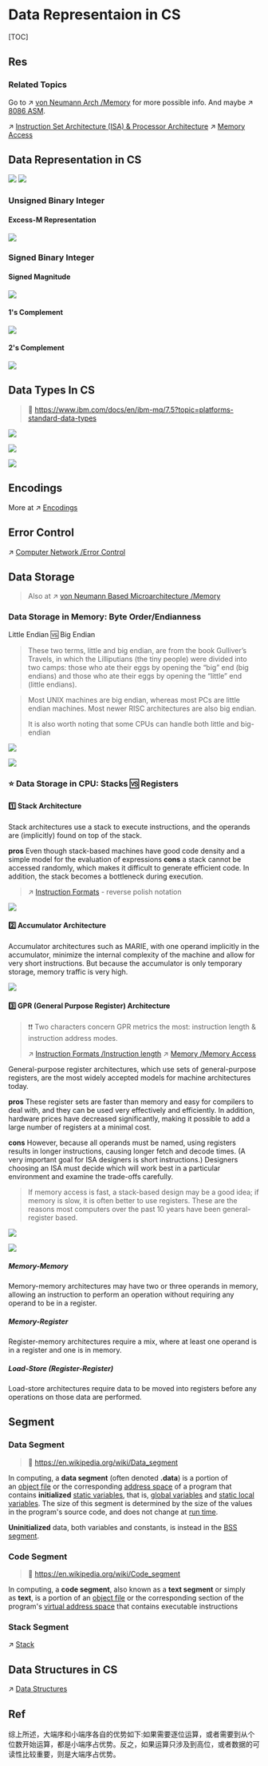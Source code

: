 # Data Representaion in CS

[TOC]



## Res
### Related Topics
Go to ↗ [von Neumann Arch /Memory](../../../🔑%20CS%20Core/🧬%20Computer%20System/Computer%20Architecture/Computer%20Microarchitectures%20(Computer%20Organization)%20&%20von%20Neumann%20Model/Computer%20Memory%20&%20Storage/Computer%20Memory%20&%20Storage.md) for more possible info.
And maybe ↗ [8086 ASM](../../../🔑%20CS%20Core/👩‍💻%20Programming%20Methodology%20and%20Languages/ASM%20(Assembly%20Languages)/x86%20ISA%20Based%20ASM/8086%20ASM/8086%20ASM.md).

↗ [Instruction Set Architecture (ISA) & Processor Architecture](../../../🔑%20CS%20Core/🧬%20Computer%20System/Computer%20Architecture/Instruction%20Set%20Architecture%20(ISA)%20&%20Processor%20Architecture/Instruction%20Set%20Architecture%20(ISA)%20&%20Processor%20Architecture.md)
↗ [Memory Access](../../../🔑%20CS%20Core/🛣️%20Program%20Execution%20&%20Compilation%20System/🧙🏿‍♀️%20Execution%20(Runtime)/Instruction%20Execution/Memory%20Access.md)



## Data Representation in CS
![](../../../../Assets/Pics/Screenshot%202023-06-24%20at%209.50.38%20PM.png)
![](../../../../Assets/Pics/Screenshot%202023-06-24%20at%209.50.45%20PM.png)


### Unsigned Binary Integer 
#### Excess-M Representation
![](../../../../Assets/Pics/Screenshot%202023-06-24%20at%2010.06.29%20PM.png)


### Signed Binary Integer
#### Signed Magnitude
![](../../../../Assets/Pics/Screenshot%202023-06-24%20at%2010.02.36%20PM.png)
#### 1's Complement 
![](../../../../Assets/Pics/Screenshot%202023-06-24%20at%2010.02.59%20PM.png)
#### 2's Complement
![](../../../../Assets/Pics/Screenshot%202023-06-24%20at%2010.03.07%20PM.png)



## Data Types In CS
> 🔗 https://www.ibm.com/docs/en/ibm-mq/7.5?topic=platforms-standard-data-types

![](../../../../Assets/Pics/Screenshot%202023-03-28%20at%204.51.18%20PM.png)

![](../../../../Assets/Pics/Screenshot%202023-03-28%20at%204.51.00%20PM.png)

![](../../../../Assets/Pics/Screenshot%202023-03-28%20at%204.51.45%20PM.png)



## Encodings
More at ↗ [Encodings](Encodings.md)



## Error Control
↗ [Computer Network /Error Control](../../../🔑%20CS%20Core/🏎️%20Computer%20Networking%20and%20Communication/📌%20Computer%20Networking%20Basics/Error%20Control/Error%20Control.md)



## Data Storage
> Also at ↗ [von Neumann Based Microarchitecture /Memory](../../../🔑%20CS%20Core/🧬%20Computer%20System/Computer%20Architecture/Computer%20Microarchitectures%20(Computer%20Organization)%20&%20von%20Neumann%20Model/Computer%20Memory%20&%20Storage/Computer%20Memory%20&%20Storage.md)

### Data Storage in Memory: Byte Order/Endianness
Little Endian 🆚 Big Endian

> These two terms, little and big endian, are from the book Gulliver’s Travels, in which the Lilliputians (the tiny people) were divided into two camps: those who ate their eggs by opening the “big” end (big endians) and those who ate their eggs by opening the “little” end (little endians).

> Most UNIX machines are big endian, whereas most PCs are little endian machines. Most newer RISC architectures are also big endian.
> 
> It is also worth noting that some CPUs can handle both little and big-endian

![](../../../../Assets/Pics/Screenshot%202023-06-24%20at%2010.23.42%20PM.png)

![](../../../../Assets/Pics/Screenshot%202023-06-24%20at%2010.26.04%20PM.png)


### ⭐️ Data Storage in CPU: Stacks 🆚 Registers
#### 1️⃣ Stack Architecture
Stack architectures use a stack to execute instructions, and the operands are (implicitly) found on top of the stack. 

**pros**
Even though stack-based machines have good code density and a simple model for the evaluation of expressions 
**cons**
a stack cannot be accessed randomly, which makes it difficult to generate efficient code. In addition, the stack becomes a bottleneck during execution.

> ↗ [Instruction Formats](../../../🔑%20CS%20Core/🧬%20Computer%20System/Computer%20Architecture/Instruction%20Set%20Architecture%20(ISA)%20&%20Processor%20Architecture/📌%20Instruction%20Basics/Instruction%20Formats.md) - reverse polish notation

![](../../../../Assets/Pics/Screenshot%202023-06-24%20at%2010.31.50%20PM.png)
#### 2️⃣ Accumulator Architecture
Accumulator architectures such as MARIE, with one operand implicitly in the accumulator, minimize the internal complexity of the machine and allow for very short instructions. But because the accumulator is only temporary storage, memory traffic is very high.

![](../../../../Assets/Pics/Screenshot%202023-06-24%20at%2010.32.32%20PM.png)
#### 3️⃣ GPR (General Purpose Register) Architecture
> ❗❗ Two characters concern GPR metrics the most: instruction length & instruction address modes.
> 
> ↗ [Instruction Formats /Instruction length](../../../🔑%20CS%20Core/🧬%20Computer%20System/Computer%20Architecture/Instruction%20Set%20Architecture%20(ISA)%20&%20Processor%20Architecture/📌%20Instruction%20Basics/Instruction%20Formats.md)
> ↗ [Memory /Memory Access](../../../🔑%20CS%20Core/🛣️%20Program%20Execution%20&%20Compilation%20System/🧙🏿‍♀️%20Execution%20(Runtime)/Instruction%20Execution/Memory%20Access.md)

General-purpose register architectures, which use sets of general-purpose registers, are the most widely accepted models for machine architectures today. 

**pros**
These register sets are faster than memory and easy for compilers to deal with, and they can be used very effectively and efficiently. In addition, hardware prices have decreased significantly, making it possible to add a large number of registers at a minimal cost.

**cons**
However, because all operands must be named, using registers results in longer instructions, causing longer fetch and decode times. (A very important goal for ISA designers is short instructions.) Designers choosing an ISA must decide which will work best in a particular environment and examine the trade-offs carefully.

> If memory access is fast, a stack-based design may be a good idea; if memory is slow, it is often better to use registers. These are the reasons most computers over the past 10 years have been general-register based.

![](../../../../Assets/Pics/Screenshot%202023-06-24%20at%2010.32.43%20PM.png)

![](../../../../Assets/Pics/Screenshot%202023-06-24%20at%2010.32.53%20PM.png)
##### Memory-Memory
Memory-memory architectures may have two or three operands in memory, allowing an instruction to perform an operation without requiring any operand to be in a register.
##### Memory-Register
Register-memory architectures require a mix, where at least one operand is in a register and one is in memory.
##### Load-Store (Register-Register)
Load-store architectures require data to be moved into registers before any operations on those data are performed.



## Segment
### Data Segment
> 🔗 https://en.wikipedia.org/wiki/Data_segment

In computing, a **data segment** (often denoted **.data**) is a portion of an [object file](https://en.wikipedia.org/wiki/Object_file "Object file") or the corresponding [address space](https://en.wikipedia.org/wiki/Address_space "Address space") of a program that contains **initialized** [static variables](https://en.wikipedia.org/wiki/Static_variable "Static variable"), that is, [global variables](https://en.wikipedia.org/wiki/Global_variable "Global variable") and [static local variables](https://en.wikipedia.org/wiki/Static_local_variable "Static local variable"). The size of this segment is determined by the size of the values in the program's source code, and does not change at [run time](https://en.wikipedia.org/wiki/Run_time_(program_lifecycle_phase) "Run time (program lifecycle phase)").

**Uninitialized** data, both variables and constants, is instead in the [BSS segment](https://en.wikipedia.org/wiki/BSS_segment "BSS segment").


### Code Segment
> 🔗 https://en.wikipedia.org/wiki/Code_segment

In computing, a **code segment**, also known as a **text segment** or simply as **text**, is a portion of an [object file](https://en.wikipedia.org/wiki/Object_file "Object file") or the corresponding section of the program's [virtual address space](https://en.wikipedia.org/wiki/Virtual_address_space "Virtual address space") that contains executable instructions


### Stack Segment
↗ [Stack](../../../🔑%20CS%20Core/🦄%20Algorithm%20&%20Data%20Structure/Data%20Structures/Queue%20&%20Stack/Stack.md)



## Data Structures in CS
↗ [Data Structures](../../../🔑%20CS%20Core/🦄%20Algorithm%20&%20Data%20Structure/Data%20Structures/Data%20Structures.md)



## Ref
[👍 字节序探析：大端与小端的比较 | 阮一峰的网络日志]: https://www.ruanyifeng.com/blog/2022/06/endianness-analysis.html
综上所述，大端序和小端序各自的优势如下:如果需要逐位运算，或者需要到从个位数开始运算，都是小端序占优势。反之，如果运算只涉及到高位，或者数据的可读性比较重要，则是大端序占优势。

[👍 On Endianness]: https://www.technicalsourcery.net/posts/on-endianness/
